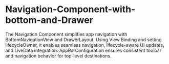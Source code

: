 # Navigation-Component-with-bottom-and-Drawer
The Navigation Component simplifies app navigation with BottomNavigationView and DrawerLayout. Using View Binding and setting lifecycleOwner, it enables seamless navigation, lifecycle-aware UI updates, and LiveData integration. AppBarConfiguration ensures consistent toolbar and navigation behavior for top-level destinations.
